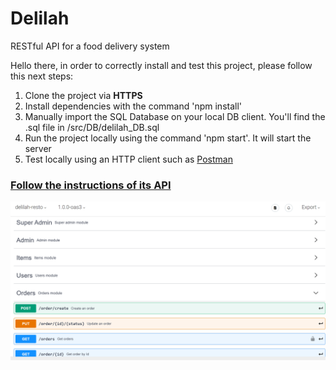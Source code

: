 # Delilah
RESTful API for a food delivery system

Hello there, in order to correctly install and test this project, please follow this next steps:

<ol>
  <li>Clone the project via <b>HTTPS</b></li>
  <li>Install dependencies with the command 'npm install'</li>
  <li>Manually import the SQL Database on your local DB client. You'll find the .sql file in /src/DB/delilah_DB.sql</li>
  <li>Run the project locally using the command 'npm start'. It will start the server</li>
  <li>Test locally using an HTTP client such as <a href= "https://www.postman.com/">Postman</a></li>
</ol>

<h3><a href="https://app.swaggerhub.com/apis/juanguren/delilah-resto/1.0.0-oas3">Follow the instructions of its API</a></h3>
<img src= "delilah_api.png"></img>
